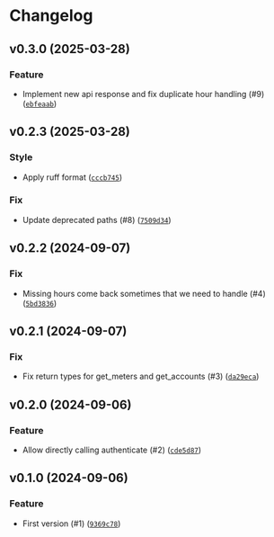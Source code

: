 # Changelog

## v0.3.0 (2025-03-28)

### Feature

- Implement new api response and fix duplicate hour handling (#9) ([`ebfeaab`](https://github.com/hunterjm/aiodukeenergy/commit/ebfeaab8c2806abdba13cb1ae8e376039b37caf7))

## v0.2.3 (2025-03-28)

### Style

- Apply ruff format ([`cccb745`](https://github.com/hunterjm/aiodukeenergy/commit/cccb745bab712c7c06e18872e490637a8d418a86))

### Fix

- Update deprecated paths (#8) ([`7509d34`](https://github.com/hunterjm/aiodukeenergy/commit/7509d34a96edd7c17f5720c89f77fe68a0306302))

## v0.2.2 (2024-09-07)

### Fix

- Missing hours come back sometimes that we need to handle (#4) ([`5bd3836`](https://github.com/hunterjm/aiodukeenergy/commit/5bd38363f0661399d0ca65ea22a66a7dfcec9bf9))

## v0.2.1 (2024-09-07)

### Fix

- Fix return types for get_meters and get_accounts (#3) ([`da29eca`](https://github.com/hunterjm/aiodukeenergy/commit/da29eca72ded229b6a9717251a54633ecc873291))

## v0.2.0 (2024-09-06)

### Feature

- Allow directly calling authenticate (#2) ([`cde5d87`](https://github.com/hunterjm/aiodukeenergy/commit/cde5d87daea32c40101cc7ef3cf8be7e9f257bbe))

## v0.1.0 (2024-09-06)

### Feature

- First version (#1) ([`9369c78`](https://github.com/hunterjm/aiodukeenergy/commit/9369c787a0efd0f84cb7b81d5a43da1a486861ea))
